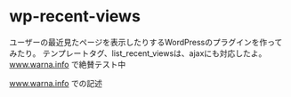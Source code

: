 wp-recent-views
=============

ユーザーの最近見たページを表示したりするWordPressのプラグインを作ってみたり。
テンプレートタグ、list_recent_viewsは、ajaxにも対応したよ。
www.warna.info で絶賛テスト中

www.warna.info での記述
<?php if ( function_exists( 'list_recent_views' ) ) list_recent_views( 'title_li=&show_option_none=&mode=ajax&limit=5' ); ?>